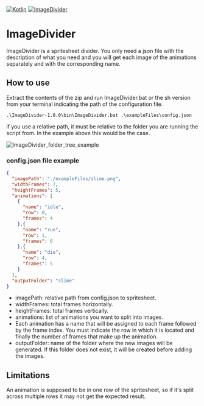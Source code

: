 [![Kotlin](https://img.shields.io/badge/Kotlin-1.7.0-success.svg)](http://kotlinlang.org/)
[![ImageDivider](https://img.shields.io/badge/ImageDivider-1.0.0-success.svg)](http://kotlinlang.org/)

# ImageDivider

ImageDivider is a spritesheet divider. You only need a json file with the description of 
what you need and you will get each image of the animations separately and with the 
corresponding name.

## How to use

Extract the contents of the zip and run ImageDivider.bat or the sh version from your terminal 
indicating the path of the configuration file.

```Batch
.\ImageDivider-1.0.0\bin\ImageDivider.bat .\exampleFiles\config.json
```

if you use a relative path, it must be relative to the folder you are running the script from.
In the example above this would be the case.

![ImageDivider_folder_tree_example](https://user-images.githubusercontent.com/11087285/175806025-1a3ed9dd-9445-4c58-a6f6-479c2f1c5a6f.png)

### config.json file example

```json
{
  "imagePath": "./exampleFiles/slime.png",
  "widthFrames": 7,
  "heightFrames": 5,
  "animations": [
    {
      "name": "idle",
      "row": 0,
      "frames": 4
    },{
      "name": "run",
      "row": 1,
      "frames": 6
    },{
      "name": "die",
      "row": 4,
      "frames": 5
    }
  ],
  "outputFolder": "slime"
}
```

- imagePath: relative path from config.json to spritesheet.
- widthFrames: total frames horizontally.
- heightFrames: total frames vertically.
- animations: list of animations you want to split into images.
- Each animation has a name that will be assigned to each frame followed by the frame index. You must indicate the row in which it is located and finally the number of frames that make up the animation.
- outputFolder: name of the folder where the new images will be generated. If this folder does not exist, it will be created before adding the images.

## Limitations

An animation is supposed to be in one row of the spritesheet, so if it's split across multiple rows it may not get the expected result.